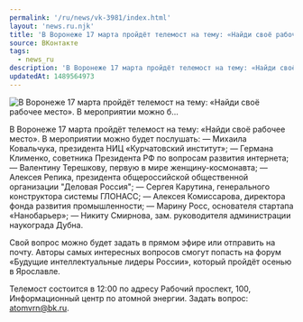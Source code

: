 ```yaml
---
permalink: '/ru/news/vk-3981/index.html'
layout: 'news.ru.njk'
title: 'В Воронеже 17 марта пройдёт телемост на тему: «Найди своё рабочее место». В мероприятии можно б…'
source: ВКонтакте
tags:
  - news_ru
description: 'В Воронеже 17 марта пройдёт телемост на тему: «Найди своё рабочее место». В мероприятии можно б…'
updatedAt: 1489564973
---
```

![В Воронеже 17 марта пройдёт телемост на тему: «Найди своё рабочее место». В мероприятии можно б…](https://sun9-61.userapi.com/impf/c837333/v837333195/253d4/xxUVPo8VLEs.jpg?size=1280x854&quality=96&sign=8321b92417c7ea8d9644a47b781029b9&c_uniq_tag=0vkS7ZA7S-_2zbONYnjd0AwvBRWxJOqGxBNJw0A6s_o&type=album)

В Воронеже 17 марта пройдёт телемост на тему: «Найди своё рабочее место». В мероприятии можно будет послушать:
— Михаила Ковальчука, президента НИЦ «Курчатовский институт»;
— Германа Клименко, советника Президента РФ по вопросам развития интернета;
— Валентину Терешкову, первую в мире женщину-космонавта;
— Алексея Репика, президента общероссийской общественной организации "Деловая Россия";
— Сергея Карутина, генерального конструктора системы ГЛОНАСС;
— Алексея Комиссарова, директора фонда развития промышленности;
— Марину Росс, основателя стартапа «Нанобарьер»;
— Никиту Смирнова, зам. руководителя администрации наукограда Дубна.

Свой вопрос можно будет задать в прямом эфире или отправить на почту. Авторы самых интересных вопросов смогут попасть на форум «Будущие интеллектуальные лидеры России», который пройдёт осенью в Ярославле.

Телемост состоится в 12:00 по адресу Рабочий проспект, 100, Информационный центр по атомной энергии.
Задать вопрос: atomvrn@bk.ru.
